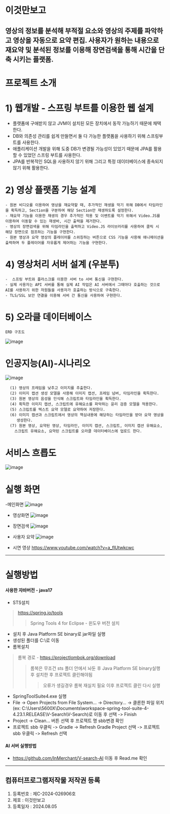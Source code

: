 # 이것만보고
영상의 정보를 분석해 부적절 요소와 영상의 주제를 파악하고 영상을 자동으로 요약 편집.
사용자가 원하는 내용으로 재요약 및 분석된 정보를 이용해 장면검색을 통해 시간을 단축 시키는 플랫폼. 
---
# 프로젝트 소개


# 1) 웹개발 - 스프링 부트를 이용한 웹 설계
- 플랫폼에 구애받지 않고 JVM이 설치된 모든 장치에서 동작 가능하기 때문에 채택한다.
- DB와 의존성 관리를 쉽게 만들면서 둘 다 가능한 플랫폼을 사용하기 위해 스프링부트를 사용한다.
- 애플리케이션 개발을 위해 도중 DB가 변경될 가능성이 있었기 때문에 JPA를 활용할 수 있었던 스프링 부트를 사용한다.
- JPA를 반복적인 SQL을 사용하지 않기 위해 그리고 특정 데이터베이스에 종속되지 않기 위해 활용한다.

# 2) 영상 플랫폼 기능 설계
	- 원본 비디오를 이용하여 영상을 재요약할 때, 추가적인 재생을 막기 위해 DB에서 타임라인을 획득하고, Section을 구분하여 해당 Section만 재생하도록 설정한다.
	- 재요약 기능을 이용한 재생의 경우 추가적인 작용 및 이벤트를 막기 위해서 Video.JS를 이용하여 이동할 수 있는 재생바, 시간 출력을 제거한다.
	- 영상의 장면검색을 위해 타임라인을 출력하고 Video.JS 라이브러리를 사용하여 클릭 시 해당 장면으로 점프하는 기능을 구현한다.
	- 원본 영상과 요약 영상의 플레이어를 스위칭하는 버튼으로 CSS 기능을 사용해 애니메이션을 출력하며 두 플레이어를 자유롭게 제어하는 기능을 구현한다.
# 4) 영상처리 서버 설계 (우분투)
	-  스프링 부트와 플라스크를 이용한 서버 to 서버 통신을 구현한다.
	- 실제 사용자는 API 서버를 통해 실제 AI 작업은 AI 서버에서 그때마다 호출하는 것으로 AI를 사용하기 위한 자원들을 사용자가 호출하는 방식으로 구축한다.
	- TLS/SSL 보안 연결을 이용해 서버 간 통신을 사용하여 구현한다.
    
# 5) 오라클 데이터베이스
    ERD 구조도
   ![image](https://github.com/user-attachments/assets/a3c4afe4-be36-477b-b73e-14c0cb7d4405)


# 인공지능(AI)-시나리오

![image](https://github.com/user-attachments/assets/e1dc9ce7-6755-419e-9df1-a65f556b657f)

      (1) 영상의 프레임을 낮추고 이미지를 추출한다.
      (2) 이미지 캡션 생성 모델을 사용해 이미지 캡션, 프레임 넘버, 타임라인을 획득한다.
      (3) 원본 영상의 음성을 인식해 스크립트와 타임라인을 획득한다.
      (4) 획득한 이미지 캡션, 스크립트에 유해요소를 파악하는 윤리 검증 모델을 적용한다.
      (5) 스크립트를 텍스트 요약 모델로 요약하여 저장한다.
      (6) 이미지 캡션과 스크립트에서 영상의 핵심내용에 해당하는 타임라인을 받아 요약 영상을
         생성한다.
      (7) 원본 영상, 요약된 영상, 타임라인, 이미지 캡션, 스크립트, 이미지 캡션 유해요소, 
        스크립트 유해요소, 요약된 스크립트를 오라클 데이터베이스에 업로드 한다.


# 서비스 흐릅도 

![image](https://github.com/user-attachments/assets/80adad4c-f169-4f43-b298-552b87f9e4b9)

# 실행 화면
-메인화면
![image](https://github.com/user-attachments/assets/d5f713eb-9b6d-4eff-a558-ddac42141952)

- 영상화면
![image](https://github.com/user-attachments/assets/a4cb9309-dfaa-4660-b8cb-61a0da380f88)

- 장면검색
![image](https://github.com/user-attachments/assets/756424e6-6ba5-42d3-ad4d-e5915eec506e)

- 사용자 요약
![image](https://github.com/user-attachments/assets/81120ac5-6c75-4e99-aab6-bd44a8716699)

- 시연 영상
<https://www.youtube.com/watch?v=a_flUtwkcwc>
---

# 실행방법

#### 사용한 자바버전 - java17
+ STS설치
> https://spring.io/tools
>> Spring Tools 4 for Eclipse - 윈도우 버전 설치
+ 설치 후 Java Platform SE binary로 jar파일 실행
+ 생성된 폴더를 C:\로 이동
+ 롬복설치
> 롬복 경로 - https://projectlombok.org/download 
>> 롬복은 무조건 sts 폴더 안에서 놔둔 후 Java Platform SE binary실행 후 설치한 후 프로젝트 클린해야됨
>>> 오류가 생길경우 롬복 재실치 필요 이후 프로젝트 클린 다시 실행
+ SpringToolSuite4.exe 실행
+ File -> Open Projects from File System... -> Directory... -> 클론한 파일 위치(ex: C:\Users\5600X\Documents\workspace-spring-tool-suite-4-4.23.1.RELEASE\V-Search\V-Search)로 이동 후 선택 -> Finish
+ Project -> Clean... 버튼 선택 후 프로젝트 명 sbb변경 확인
+ 프로젝트 sbb 우클릭 -> Gradle -> Refresh Gradle Project 선택 -> 프로젝트 sbb 우클릭 -> Refresh 선택

#### AI 서버 실행방법
+ <https://github.com/InMerchant/V-search-AI> 이동 후 Read.me 확인
---

## 컴퓨터프로그램저작물 저작권 등록
1. 등록번호 : 제C-2024-026906호
2. 제호 : 이것만보고
3. 등록일자 : 2024.08.05
